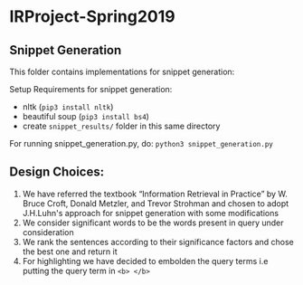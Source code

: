 # IRProject-Spring2019
## Snippet Generation
This folder contains implementations for snippet generation:

Setup Requirements for snippet generation:
 - nltk (`pip3 install nltk`) 
 - beautiful soup (`pip3 install bs4`)
 - create `snippet_results/` folder in this same directory 

 
For running snippet_generation.py, do:
    `python3 snippet_generation.py`
    
## Design Choices:

1. We have referred the textbook “Information Retrieval in Practice” by W. Bruce Croft, Donald Metzler, and Trevor Strohman 
    and chosen to adopt J.H.Luhn's approach for snippet generation with some modifications
2. We consider significant words to be the words present in query under consideration
3. We rank the sentences according to their significance factors and chose the best one and return it
4. For highlighting we have decided to embolden the query terms i.e putting the query term in `<b> </b>`

